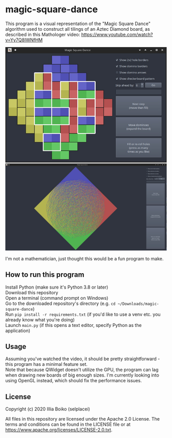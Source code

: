 # magic-square-dance

This program is a visual representation of the "Magic Square Dance" algorithm used to construct all tilings of an Aztec Diamond board, as described in this Mathologer video: https://www.youtube.com/watch?v=Yy7Q8IWNfHM

![Screenshot](https://github.com/selplacei/magic-square-dance/blob/master/screenshot-1.jpg?raw=true)  
![Another screenshot](https://github.com/selplacei/magic-square-dance/blob/master/screenshot-2.jpg?raw=true)

I'm not a mathematician, just thought this would be a fun program to make.

## How to run this program

Install Python (make sure it's Python 3.8 or later)  
Download this repository  
Open a terminal (command prompt on Windows)  
Go to the downloaded repository's directory (e.g. `cd ~/Downloads/magic-square-dance`)  
Run `pip install -r requirements.txt` (if you'd like to use a venv etc. you already know what you're doing)  
Launch `main.py` (if this opens a text editor, specify Python as the application)

## Usage

Assuming you've watched the video, it should be pretty straightforward - this program has a minimal feature set.  
Note that because QWidget doesn't utilize the GPU, the program can lag when drawing new boards of big enough sizes. I'm currently looking into using OpenGL instead, which should fix the performance issues.

## License

Copyright (c) 2020 Illia Boiko (selplacei)

All files in this repository are licensed under the Apache 2.0 License. The terms and conditions can be found in the LICENSE file or at https://www.apache.org/licenses/LICENSE-2.0.txt.
